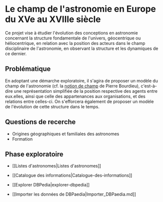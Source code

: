 # Le champ de l'astronomie en Europe du XVe au XVIIIe siècle


Ce projet vise à étudier l'évolution des conceptions en astronomie concernant la structure fondamentale de l'univers, géocentrique ou héliocentrique, en relation avec la position des acteurs dans le champ disciplinaire de l'astronomie, en observant la structure et les dynamiques de ce dernier.

## Problématique

En adoptant une démarche exploratoire, il s'agira de proposer un modèle du champ de l'astronomie (cf. la [notion de champ](https://fr.wikipedia.org/wiki/Champ_(sociologie)) de Pierre Bourdieu), c'est-à-dire une représentation simplifiée de la position respective des agents entre eux.elles, ainsi que celle des appartenances aux organisations, et des relations entre celles-ci. On s'efforcera également de proposer un modèle de l'évolution de cette structure dans le temps.

## Questions de recerche

* Origines géographiques et familiales des astronomes
* Formation






## Phase exploratoire


*  [[Listes d'astronomes|Listes d'astronomes]]
*  [[Catalogue des informations|Catalogue-des-informations]]



* [[Explorer DBPedia|explorer-dbpedia]]
* [[Importer les données de DBPaedia|Importer_DBPaedia.md]]

